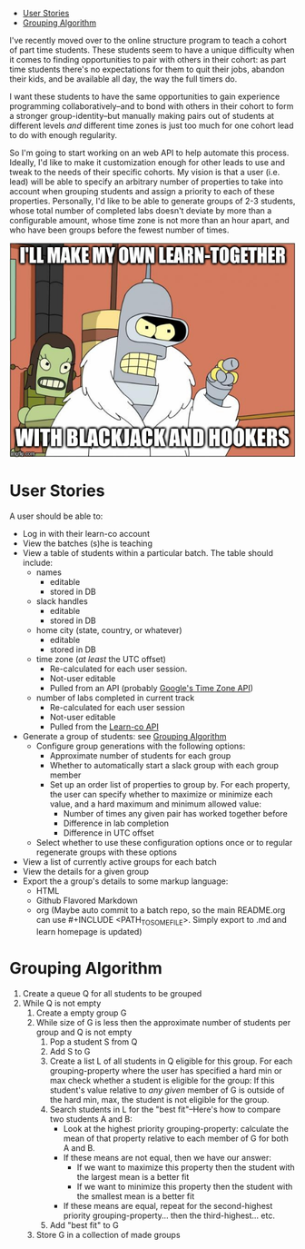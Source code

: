 - [User Stories](#orgd5a8e46)
- [Grouping Algorithm](#org351b71a)

I've recently moved over to the online structure program to teach a cohort of part time students. These students seem to have a unique difficulty when it comes to finding opportunities to pair with others in their cohort: as part time students there's no expectations for them to quit their jobs, abandon their kids, and be available all day, the way the full timers do.

I want these students to have the same opportunities to gain experience programming collaboratively&#x2013;and to bond with others in their cohort to form a stronger group-identity&#x2013;but manually making pairs out of students at different levels *and* different time zones is just too much for one cohort lead to do with enough regularity.

So I'm going to start working on an web API to help automate this process. Ideally, I'd like to make it customization enough for other leads to use and tweak to the needs of their specific cohorts. My vision is that a user (i.e. lead) will be able to specify an arbitrary number of properties to take into account when grouping students and assign a priority to each of these properties. Personally, I'd like to be able to generate groups of 2-3 students, whose total number of completed labs doesn't deviate by more than a configurable amount, whose time zone is not more than an hour apart, and who have been groups before the fewest number of times.

![img](meme.jpg "DANK MEME AYY LMOA")


<a id="orgd5a8e46"></a>

# User Stories

A user should be able to:

-   Log in with their learn-co account
-   View the batches (s)he is teaching
-   View a table of students within a particular batch. The table should include:
    -   names
        -   editable
        -   stored in DB
    -   slack handles
        -   editable
        -   stored in DB
    -   home city (state, country, or whatever)
        -   editable
        -   stored in DB
    -   time zone (*at least* the UTC offset)
        -   Re-calculated for each user session.
        -   Not-user editable
        -   Pulled from an API (probably [Google's Time Zone API](https://developers.google.com/maps/documentation/timezone/intro))
    -   number of labs completed in current track
        -   Re-calculated for each user session
        -   Not-user editable
        -   Pulled from the [Learn-co API](http://api.learn.co/)
-   Generate a group of students: see [Grouping Algorithm](#org351b71a)
    -   Configure group generations with the following options:
        -   Approximate number of students for each group
        -   Whether to automatically start a slack group with each group member
        -   Set up an order list of properties to group by. For each property, the user can specify whether to maximize or minimize each value, and a hard maximum and minimum allowed value:
            -   Number of times any given pair has worked together before
            -   Difference in lab completion
            -   Difference in UTC offset
    -   Select whether to use these configuration options once or to regular regenerate groups with these options
-   View a list of currently active groups for each batch
-   View the details for a given group
-   Export the a group's details to some markup language:
    -   HTML
    -   Github Flavored Markdown
    -   org (Maybe auto commit to a batch repo, so the main README.org can use #+INCLUDE <PATH<sub>TO</sub><sub>SOME</sub><sub>FILE</sub>>. Simply export to .md and learn homepage is updated)


<a id="org351b71a"></a>

# Grouping Algorithm

1.  Create a queue Q for all students to be grouped
2.  While Q is not empty
    1.  Create a empty group G
    2.  While size of G is less then the approximate number of students per group and Q is not empty
        1.  Pop a student S from Q
        2.  Add S to G
        3.  Create a list L of all students in Q eligible for this group. For each grouping-property where the user has specified a hard min or max check whether a student is eligible for the group: If this student's value relative to *any given* member of G is outside of the hard min, max, the student is not eligible for the group.
        4.  Search students in L for the "best fit"&#x2013;Here's how to compare two students A and B:
            -   Look at the highest priority grouping-property: calculate the mean of that property relative to each member of G for both A and B.
            -   If these means are not equal, then we have our answer:
                -   If we want to maximize this property then the student with the largest mean is a better fit
                -   If we want to minimize this property then the student with the smallest mean is a better fit
            -   If these means are equal, repeat for the second-highest priority grouping-property&#x2026; then the third-highest&#x2026; etc.
        5.  Add "best fit" to G
    3.  Store G in a collection of made groups
